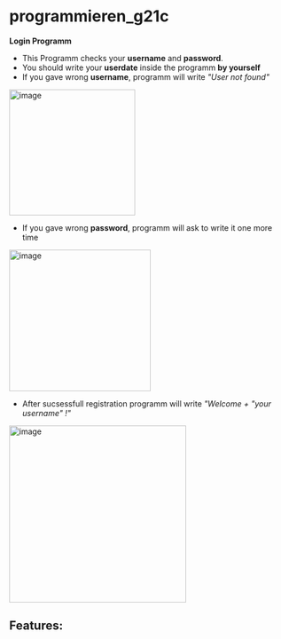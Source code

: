 # programmieren_g21c
**Login Programm**
- This Programm checks your **username** and **password**. 
- You should write your **userdate** inside the programm **by yourself** 
- If you gave wrong **username**, programm will write *"User not found"* 
 <img width="227" alt="image" src="https://user-images.githubusercontent.com/96227602/146333178-1385a378-be54-4091-855c-72bd5810c8d7.png">
 
- If you gave wrong **password**, programm will ask to write it one more time 

<img width="255" alt="image" src="https://user-images.githubusercontent.com/96227602/146333379-255bd4eb-eab0-4a43-b387-ece1349c8666.png">

- After sucsessfull registration programm will write *"Welcome + "your username" !"*
<img width="319" alt="image" src="https://user-images.githubusercontent.com/96227602/146333953-33534f3e-0cea-4e7a-a6a8-0ee17ab323ae.png">

**Features:**
- 




